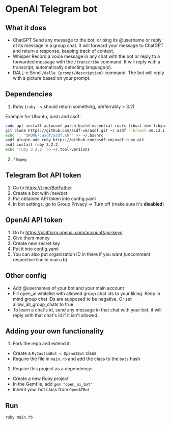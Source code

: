 # OpenAI Telegram bot
## What it does
- ChatGPT
  Send any message to the bot, or ping its @username or reply ot its message in a group chat. It will forward your message to ChatGPT and return a response, keeping track of context.
- Whisper
  Record a voice message in any chat with the bot or reply to a forwarded message with the `/transcribe` command. It will reply with a transcript, automatically detecting language(s).
- DALL-e
  Send `/dalle {prompt/description}` command. The bot will reply with a picture based on your prompt.

## Dependencies
1. Ruby (`ruby -v` should return something, preferrably > 3.2)

Example for Ubuntu, bash and asdf:
```bash
sudo apt install autoconf patch build-essential rustc libssl-dev libyaml-dev libreadline6-dev zlib1g-dev libgmp-dev libncurses5-dev libffi-dev libgdbm6 libgdbm-dev libdb-dev uuid-dev
git clone https://github.com/asdf-vm/asdf.git ~/.asdf --branch v0.13.1
echo '. "$HOME/.asdf/asdf.sh"' >> ~/.bashrc
asdf plugin add ruby https://github.com/asdf-vm/asdf-ruby.git
asdf install ruby 3.2.2
echo 'ruby 3.2.2' >> ~/.tool-versions
```

2. `ffmpeg`

## Telegram Bot API token

1. Go to <https://t.me/BotFather>
2. Create a bot with /newbot
3. Put obtained API token into config.yaml
4. In bot settings, go to Group Privacy -> Turn off (make sure it's **disabled**)

## OpenAI API token

1. Go to <https://platform.openai.com/account/api-keys>
2. Give them money
3. Create new secret key
4. Put it into config.yaml
5. You can also put organization ID in there if you want (uncomment respective line in main.rb)

## Other config

- Add @usernames of your bot and your main account
- Fill open_ai.whitelist with allowed group chat ids to your liking. Keep in mind group chat IDs are supposed to be negative. Or set allow_all_group_chats to true
- To learn a chat's id, send any message in that chat with your bot, it will reply with that chat's id if it isn't allowed.

## Adding your own functionality

1. Fork the repo and extend it:
- Create a `MyCustomBot < OpenAIBot` class
- Require the file in `main.rb` and add the class to the `bots` hash

2. Require this project as a dependency:
- Create a new Ruby project
- In the Gemfile, add `gem "open_ai_bot"`
- Inherit your bot class from `OpenAIBot`

## Run

`ruby main.rb`
